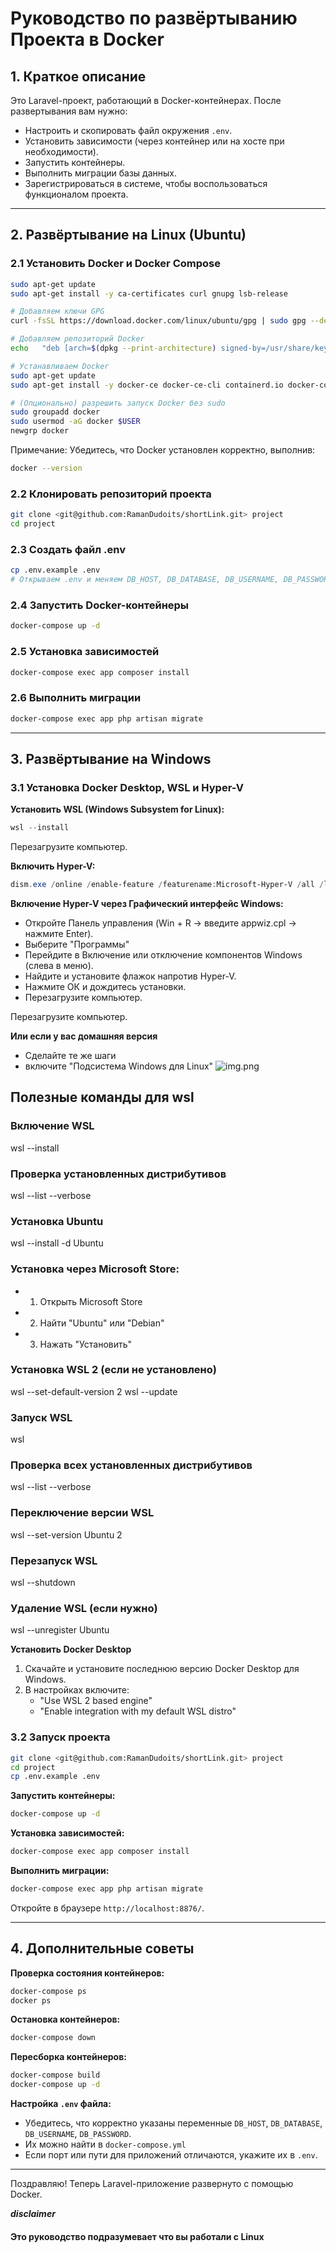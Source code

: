 
# Руководство по развёртыванию Проекта в Docker

## 1. Краткое описание

Это Laravel-проект, работающий в Docker-контейнерах. После развертывания вам нужно:

- Настроить и скопировать файл окружения `.env`.
- Установить зависимости (через контейнер или на хосте при необходимости).
- Запустить контейнеры.
- Выполнить миграции базы данных.
- Зарегистрироваться в системе, чтобы воспользоваться функционалом проекта.

---

## 2. Развёртывание на Linux (Ubuntu)

### 2.1 Установить Docker и Docker Compose

```bash
sudo apt-get update
sudo apt-get install -y ca-certificates curl gnupg lsb-release

# Добавляем ключи GPG
curl -fsSL https://download.docker.com/linux/ubuntu/gpg | sudo gpg --dearmor -o /usr/share/keyrings/docker-archive-keyring.gpg

# Добавляем репозиторий Docker
echo   "deb [arch=$(dpkg --print-architecture) signed-by=/usr/share/keyrings/docker-archive-keyring.gpg]   https://download.docker.com/linux/ubuntu   $(lsb_release -cs) stable" | sudo tee /etc/apt/sources.list.d/docker.list > /dev/null

# Устанавливаем Docker
sudo apt-get update
sudo apt-get install -y docker-ce docker-ce-cli containerd.io docker-compose-plugin

# (Опционально) разрешить запуск Docker без sudo
sudo groupadd docker
sudo usermod -aG docker $USER
newgrp docker
```

Примечание: Убедитесь, что Docker установлен корректно, выполнив:

```bash
docker --version
```

### 2.2 Клонировать репозиторий проекта

```bash
git clone <git@github.com:RamanDudoits/shortLink.git> project
cd project
```

### 2.3 Создать файл .env

```bash
cp .env.example .env
# Открываем .env и меняем DB_HOST, DB_DATABASE, DB_USERNAME, DB_PASSWORD, и т.д. (при необходимости)
```

### 2.4 Запустить Docker-контейнеры

```bash
docker-compose up -d
```

### 2.5 Установка зависимостей

```bash
docker-compose exec app composer install
```

### 2.6 Выполнить миграции

```bash
docker-compose exec app php artisan migrate
```

---

## 3. Развёртывание на Windows

### 3.1 Установка Docker Desktop, WSL и Hyper-V

**Установить WSL (Windows Subsystem for Linux):**

```powershell
wsl --install
```

Перезагрузите компьютер.

**Включить Hyper-V:**

```powershell
dism.exe /online /enable-feature /featurename:Microsoft-Hyper-V /all /limitaccess /norestart
```

**Включение Hyper-V через Графический интерфейс Windows:**

- Откройте Панель управления (Win + R → введите appwiz.cpl → нажмите Enter).
- Выберите "Программы"
- Перейдите в Включение или отключение компонентов Windows (слева в меню).
- Найдите и установите флажок напротив Hyper-V.
- Нажмите ОК и дождитесь установки.
- Перезагрузите компьютер.


Перезагрузите компьютер.

**Или если у вас домашняя версия**

- Сделайте те же шаги
- включите "Подсистема Windows для Linux"
![img.png](imgs_for_docs/img.png)

## Полезные команды для wsl

### Включение WSL
wsl --install

### Проверка установленных дистрибутивов
wsl --list --verbose

### Установка Ubuntu
wsl --install -d Ubuntu

### Установка через Microsoft Store:
- 1. Открыть Microsoft Store
- 2. Найти "Ubuntu" или "Debian"
- 3. Нажать "Установить"

### Установка WSL 2 (если не установлено)
wsl --set-default-version 2
wsl --update

### Запуск WSL
wsl

### Проверка всех установленных дистрибутивов
wsl --list --verbose

### Переключение версии WSL
wsl --set-version Ubuntu 2

### Перезапуск WSL
wsl --shutdown

### Удаление WSL (если нужно)
wsl --unregister Ubuntu


**Установить Docker Desktop**

1. Скачайте и установите последнюю версию Docker Desktop для Windows.
2. В настройках включите:
    - "Use WSL 2 based engine"
    - "Enable integration with my default WSL distro"

### 3.2 Запуск проекта

```bash
git clone <git@github.com:RamanDudoits/shortLink.git> project
cd project
cp .env.example .env
```

**Запустить контейнеры:**

```bash
docker-compose up -d
```

**Установка зависимостей:**

```bash
docker-compose exec app composer install
```

**Выполнить миграции:**

```bash
docker-compose exec app php artisan migrate
```

Откройте в браузере `http://localhost:8876/`.

---

## 4. Дополнительные советы

**Проверка состояния контейнеров:**

```bash
docker-compose ps
docker ps
```

**Остановка контейнеров:**

```bash
docker-compose down
```

**Пересборка контейнеров:**

```bash
docker-compose build
docker-compose up -d
```

**Настройка `.env` файла:**

- Убедитесь, что корректно указаны переменные `DB_HOST`, `DB_DATABASE`, `DB_USERNAME`, `DB_PASSWORD`.
- Их можно найти в `docker-compose.yml`
- Если порт или пути для приложений отличаются, укажите их в `.env`.

---

Поздравляю! Теперь Laravel-приложение развернуто с помощью Docker.

***disclaimer***
#### Это руководство подразумевает что вы работали с Linux
